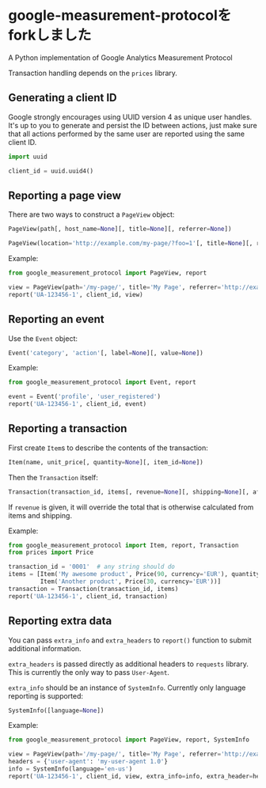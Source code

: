 google-measurement-protocolをforkしました
===========================

A Python implementation of Google Analytics Measurement Protocol

Transaction handling depends on the `prices` library.


Generating a client ID
----------------------

Google strongly encourages using UUID version 4 as unique user handles.
It's up to you to generate and persist the ID between actions, just make
sure that all actions performed by the same user are reported using the
same client ID.

```python
import uuid

client_id = uuid.uuid4()
```


Reporting a page view
---------------------

There are two ways to construct a `PageView` object:
```python
PageView(path[, host_name=None][, title=None][, referrer=None])
```
```python
PageView(location='http://example.com/my-page/?foo=1'[, title=None][, referrer=None])
```

Example:
```python
from google_measurement_protocol import PageView, report

view = PageView(path='/my-page/', title='My Page', referrer='http://example.com/')
report('UA-123456-1', client_id, view)
```


Reporting an event
------------------

Use the `Event` object:
```python
Event('category', 'action'[, label=None][, value=None])
```

Example:
```python
from google_measurement_protocol import Event, report

event = Event('profile', 'user_registered')
report('UA-123456-1', client_id, event)
```


Reporting a transaction
-----------------------

First create `Item`s to describe the contents of the transaction:
```python
Item(name, unit_price[, quantity=None][, item_id=None])
```

Then the `Transaction` itself:
```python
Transaction(transaction_id, items[, revenue=None][, shipping=None][, affiliation=None])
```
If `revenue` is given, it will override the total that is otherwise calculated
from items and shipping.

Example:
```python
from google_measurement_protocol import Item, report, Transaction
from prices import Price

transaction_id = '0001'  # any string should do
items = [Item('My awesome product', Price(90, currency='EUR'), quantity=2),
         Item('Another product', Price(30, currency='EUR'))]
transaction = Transaction(transaction_id, items)
report('UA-123456-1', client_id, transaction)
```


Reporting extra data
--------------------

You can pass `extra_info` and `extra_headers` to `report()` function to submit
additional information.

`extra_headers` is passed directly as additional headers to `requests`
library. This is currently the only way to pass `User-Agent`.

`extra_info` should be an instance of `SystemInfo`. Currently only language
reporting is supported:

```python
SystemInfo([language=None])
```

Example:
```python
from google_measurement_protocol import PageView, report, SystemInfo

view = PageView(path='/my-page/', title='My Page', referrer='http://example.com/')
headers = {'user-agent': 'my-user-agent 1.0'}
info = SystemInfo(language='en-us')
report('UA-123456-1', client_id, view, extra_info=info, extra_header=headers)
```
